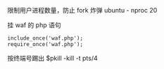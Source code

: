 限制用户进程数量，防止 fork 炸弹
ubuntu - nproc 20

挂 waf 的 php 语句

    include_once('waf.php');
    require_once('waf.php');

按终端号踢出
$pkill -kill -t pts/4
